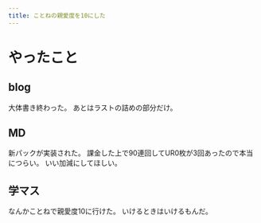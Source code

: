 ```yaml
---
title: ことねの親愛度を10にした
---
```


# やったこと

## blog

大体書き終わった。
あとはラストの詰めの部分だけ。

## MD

新パックが実装された。
課金した上で90連回してUR0枚が3回あったので本当につらい。
いい加減にしてほしい。

## 学マス

なんかことねで親愛度10に行けた。
いけるときはいけるもんだ。
